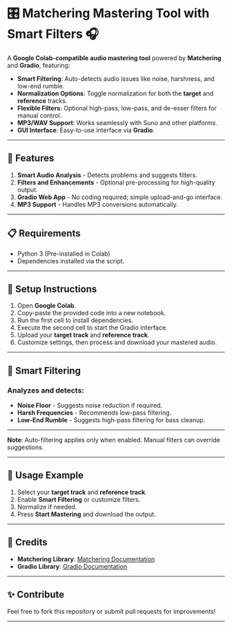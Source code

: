 # 🎛 Matchering Mastering Tool with Smart Filters 🎧  

A **Google Colab-compatible audio mastering tool** powered by **Matchering** and **Gradio**, featuring:  
- **Smart Filtering**: Auto-detects audio issues like noise, harshness, and low-end rumble.  
- **Normalization Options**: Toggle normalization for both the **target** and **reference** tracks.  
- **Flexible Filters**: Optional high-pass, low-pass, and de-esser filters for manual control.  
- **MP3/WAV Support**: Works seamlessly with Suno and other platforms.  
- **GUI Interface**: Easy-to-use interface via **Gradio**.  

---

## 🚀 Features  
1. **Smart Audio Analysis** - Detects problems and suggests filters.  
2. **Filters and Enhancements** - Optional pre-processing for high-quality output.  
3. **Gradio Web App** - No coding required; simple upload-and-go interface.  
4. **MP3 Support** - Handles MP3 conversions automatically.  

---

## 📋 Requirements  
- Python 3 (Pre-installed in Colab)  
- Dependencies installed via the script.  

---

## 🔧 Setup Instructions  
1. Open **Google Colab**.  
2. Copy-paste the provided code into a new notebook.  
3. Run the first cell to install dependencies.  
4. Execute the second cell to start the Gradio interface.  
5. Upload your **target track** and **reference track**.  
6. Customize settings, then process and download your mastered audio.  

---


## 🧠 Smart Filtering  
### Analyzes and detects:  
- **Noise Floor** - Suggests noise reduction if required.  
- **Harsh Frequencies** - Recommends low-pass filtering.  
- **Low-End Rumble** - Suggests high-pass filtering for bass cleanup.  

---

**Note**: Auto-filtering applies only when enabled. Manual filters can override suggestions. 
 
---

## 🎯 Usage Example  
1. Select your **target track** and **reference track**.  
2. Enable **Smart Filtering** or customize filters.  
3. Normalize if needed.  
4. Press **Start Mastering** and download the output.  

---

## 🌟 Credits  
- **Matchering Library**: [Matchering Documentation](https://matchering.readthedocs.io/)  
- **Gradio Library**: [Gradio Documentation](https://gradio.app/)  

---

## ✨ Contribute  
Feel free to fork this repository or submit pull requests for improvements!

---  